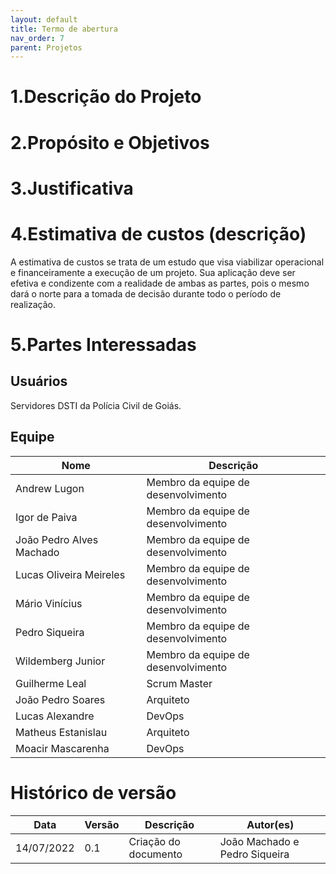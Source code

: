 ```yaml
---
layout: default
title: Termo de abertura
nav_order: 7
parent: Projetos
---
```


# 1.Descrição do Projeto
# 2.Propósito e Objetivos
# 3.Justificativa
# 4.Estimativa de custos (descrição)
A estimativa de custos se trata de um estudo que visa viabilizar operacional e financeiramente a execução de um projeto. Sua aplicação deve ser efetiva e condizente com a realidade de ambas as partes, pois o mesmo dará o norte para a tomada de decisão durante todo o período de realização. 
# 5.Partes Interessadas
## Usuários
Servidores DSTI da Polícia Civil de Goiás.
## Equipe
| Nome | Descrição |
|----|--------|
|Andrew Lugon|Membro da equipe de desenvolvimento|
|Igor de Paiva|Membro da equipe de desenvolvimento|
|João Pedro Alves Machado|Membro da equipe de desenvolvimento|
|Lucas Oliveira Meireles|Membro da equipe de desenvolvimento|
|Mário Vinícius|Membro da equipe de desenvolvimento|
|Pedro Siqueira|Membro da equipe de desenvolvimento|
|Wildemberg Junior|Membro da equipe de desenvolvimento|
|Guilherme Leal|Scrum Master|
|João Pedro Soares|Arquiteto|
|Lucas Alexandre|DevOps|
|Matheus Estanislau|Arquiteto|
|Moacir Mascarenha|DevOps|

# Histórico de versão
| Data | Versão | Descrição | Autor(es)|
|------------|-----------|------|--------|
|14/07/2022|0.1|Criação do documento|João Machado e Pedro Siqueira|